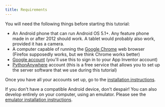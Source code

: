 ```yaml
---
title: Requirements
---
```


You will need the following things before starting this tutorial:

- An Android phone that can run Android OS 5.1+. Any feature phone made in or after 2012 should work. A tablet would probably also work, provided it has a camera.
- A computer capable of running the [Google Chrome](http://www.google.com/chrome/) web browser (Firefox supposedly works, but we think Chrome works better)
- [Google account](https://accounts.google.com/signup) (you'll use this to sign in to your App Inventor account)
- [PythonAnywhere](https://www.pythonanywhere.com) account (this is a free service that allows you to set up the server software that we use during this tutorial)

Once you have all your accounts set up, go to the [installation instructions](../installation).

If you don't have a compatible Android device, don't despair! You can also develop entirely on your computer, using an emulator. Please see the [emulator installation instructions](../emulator-installation).
